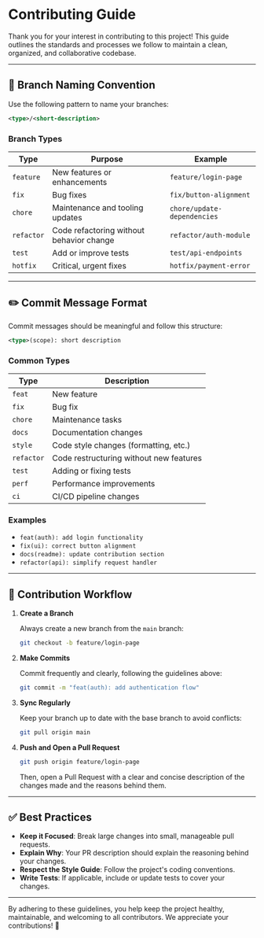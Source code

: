 # Contributing Guide

Thank you for your interest in contributing to this project! This guide outlines the standards and processes we follow to maintain a clean, organized, and collaborative codebase.

---

## 🚀 Branch Naming Convention

Use the following pattern to name your branches:

```xml
<type>/<short-description>
```

### Branch Types

| Type       | Purpose                                  | Example                     |
| ---------- | ---------------------------------------- | --------------------------- |
| `feature`  | New features or enhancements             | `feature/login-page`        |
| `fix`      | Bug fixes                                | `fix/button-alignment`      |
| `chore`    | Maintenance and tooling updates          | `chore/update-dependencies` |
| `refactor` | Code refactoring without behavior change | `refactor/auth-module`      |
| `test`     | Add or improve tests                     | `test/api-endpoints`        |
| `hotfix`   | Critical, urgent fixes                   | `hotfix/payment-error`      |

---

## ✏️ Commit Message Format

Commit messages should be meaningful and follow this structure:

```xml
<type>(scope): short description
```

### Common Types

| Type       | Description                             |
| ---------- | --------------------------------------- |
| `feat`     | New feature                             |
| `fix`      | Bug fix                                 |
| `chore`    | Maintenance tasks                       |
| `docs`     | Documentation changes                   |
| `style`    | Code style changes (formatting, etc.)   |
| `refactor` | Code restructuring without new features |
| `test`     | Adding or fixing tests                  |
| `perf`     | Performance improvements                |
| `ci`       | CI/CD pipeline changes                  |

### Examples

- `feat(auth): add login functionality`
- `fix(ui): correct button alignment`
- `docs(readme): update contribution section`
- `refactor(api): simplify request handler`

---

## 🔁 Contribution Workflow

1. **Create a Branch**

   Always create a new branch from the `main` branch:

   ```bash
   git checkout -b feature/login-page
   ```

2. **Make Commits**

   Commit frequently and clearly, following the guidelines above:

   ```bash
   git commit -m "feat(auth): add authentication flow"
   ```

3. **Sync Regularly**

   Keep your branch up to date with the base branch to avoid conflicts:

   ```bash
   git pull origin main
   ```

4. **Push and Open a Pull Request**

   ```bash
   git push origin feature/login-page
   ```

   Then, open a Pull Request with a clear and concise description of the changes made and the reasons behind them.

---

## ✅ Best Practices

- **Keep it Focused**: Break large changes into small, manageable pull requests.
- **Explain Why**: Your PR description should explain the reasoning behind your changes.
- **Respect the Style Guide**: Follow the project's coding conventions.
- **Write Tests**: If applicable, include or update tests to cover your changes.

---

By adhering to these guidelines, you help keep the project healthy, maintainable, and welcoming to all contributors. We appreciate your contributions! 🙌
